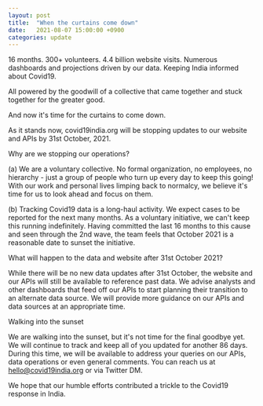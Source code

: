 ```yaml
---
layout: post
title:  "When the curtains come down"
date:   2021-08-07 15:00:00 +0900
categories: update
---
```


16 months. 300+ volunteers. 4.4 billion website visits. Numerous dashboards and projections driven by our data. Keeping India informed about Covid19. 
 
All powered by the goodwill of a collective that came together and stuck together for the greater good. 
 
And now it's time for the curtains to come down. 
 
As it stands now, covid19india.org will be stopping updates to our website and APIs by 31st October, 2021. 
 
Why are we stopping our operations? 
 
(a) We are a voluntary collective. No formal organization, no employees, no hierarchy - just a group of people who turn up every day to keep this going! With our work and personal lives limping back to normalcy, we believe it's time for us to look ahead and focus on them.  
 
(b) Tracking Covid19 data is a long-haul activity. We expect cases to be reported for the next many months. As a voluntary initiative, we can't keep this running indefinitely. Having committed the last 16 months to this cause and seen through the 2nd wave, the team feels that October 2021 is a reasonable date to sunset the initiative.  
 
What will happen to the data and website after 31st October 2021? 
 
While there will be no new data updates after 31st October, the website and our APIs will still be available to reference past data. We advise analysts and other dashboards that feed off our APIs to start planning their transition to an alternate data source. We will provide more guidance on our APIs and data sources at an appropriate time.  
 
Walking into the sunset 
 
We are walking into the sunset, but it's not time for the final goodbye yet. We will continue to track and keep all of you updated for another 86 days. During this time, we will be available to address your queries on our APIs, data operations or even general comments. You can reach us at hello@covid19india.org or via Twitter DM.  
 
We hope that our humble efforts contributed a trickle to the Covid19 response in India.
